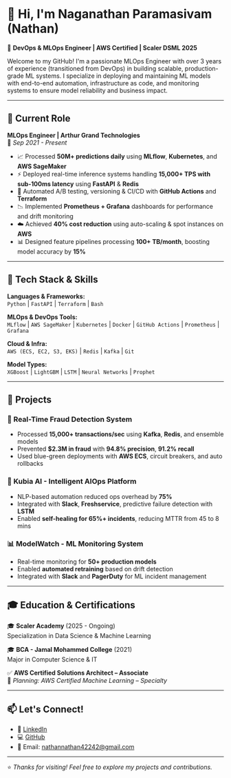 # 👋 Hi, I'm Naganathan Paramasivam (Nathan)

🚀 **DevOps & MLOps Engineer | AWS Certified | Scaler DSML 2025**

Welcome to my GitHub! I'm a passionate MLOps Engineer with over 3 years of experience (transitioned from DevOps) in building scalable, production-grade ML systems. I specialize in deploying and maintaining ML models with end-to-end automation, infrastructure as code, and monitoring systems to ensure model reliability and business impact.

---

## 💼 Current Role
**MLOps Engineer | Arthur Grand Technologies**  
📅 *Sep 2021 - Present*

- 📈 Processed **50M+ predictions daily** using **MLflow**, **Kubernetes**, and **AWS SageMaker**
- ⚡ Deployed real-time inference systems handling **15,000+ TPS with sub-100ms latency** using **FastAPI** & **Redis**
- 🧪 Automated A/B testing, versioning & CI/CD with **GitHub Actions** and **Terraform**
- 📉 Implemented **Prometheus + Grafana** dashboards for performance and drift monitoring
- ☁️ Achieved **40% cost reduction** using auto-scaling & spot instances on **AWS**
- 📊 Designed feature pipelines processing **100+ TB/month**, boosting model accuracy by **15%**

---

## 🔧 Tech Stack & Skills

**Languages & Frameworks:**  
`Python` | `FastAPI` | `Terraform` | `Bash`

**MLOps & DevOps Tools:**  
`MLflow` | `AWS SageMaker` | `Kubernetes` | `Docker` | `GitHub Actions` | `Prometheus` | `Grafana`

**Cloud & Infra:**  
`AWS (ECS, EC2, S3, EKS)` | `Redis` | `Kafka` | `Git`

**Model Types:**  
`XGBoost` | `LightGBM` | `LSTM` | `Neural Networks` | `Prophet`

---

## 📂 Projects

### 🔐 Real-Time Fraud Detection System
- Processed **15,000+ transactions/sec** using **Kafka**, **Redis**, and ensemble models
- Prevented **$2.3M in fraud** with **94.8% precision**, **91.2% recall**
- Used blue-green deployments with **AWS ECS**, circuit breakers, and auto rollbacks

### 🤖 Kubia AI - Intelligent AIOps Platform
- NLP-based automation reduced ops overhead by **75%**
- Integrated with **Slack**, **Freshservice**, predictive failure detection with **LSTM**
- Enabled **self-healing for 65%+ incidents**, reducing MTTR from 45 to 8 mins

### 📊 ModelWatch - ML Monitoring System
- Real-time monitoring for **50+ production models**
- Enabled **automated retraining** based on drift detection
- Integrated with **Slack** and **PagerDuty** for ML incident management

---

## 🎓 Education & Certifications

🎓 **Scaler Academy** (2025 - Ongoing)  
Specialization in Data Science & Machine Learning

🎓 **BCA - Jamal Mohammed College** (2021)  
Major in Computer Science & IT

✅ **AWS Certified Solutions Architect – Associate**  
📌 *Planning: AWS Certified Machine Learning – Specialty*

---

## 📫 Let's Connect!

- 💼 [LinkedIn](https://www.linkedin.com/in/naganathan-p-aa6b751a9/)
- 💻 [GitHub](https://github.com/naganathan01/Naganathan-profile-)
- 📧 Email: nathannathan42242@gmail.com

---

⭐️ *Thanks for visiting! Feel free to explore my projects and contributions.*
